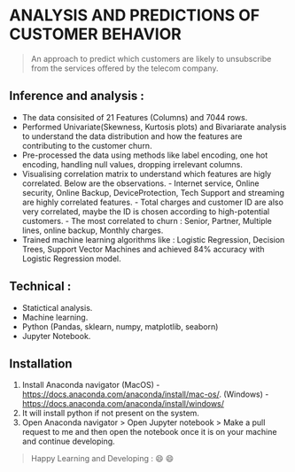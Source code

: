 # ANALYSIS AND PREDICTIONS OF CUSTOMER BEHAVIOR


 >  An approach to predict which customers are likely to unsubscribe from the services offered by the telecom company.


## Inference and analysis :

- The data consisited of 21 Features (Columns) and 7044 rows.
- Performed Univariate(Skewness, Kurtosis plots) and Bivariarate analysis to understand the data distribution and how the features are contributing to the customer churn.
- Pre-processed the data using methods like label encoding, one hot encoding, handling null values, dropping irrelevant columns.
- Visualising correlation matrix to understand which features are higly correlated. Below are the observations.
            - Internet service, Online security, Online Backup, DeviceProtection, Tech Support and streaming are highly correlated features.
            - Total charges and customer ID are also very correlated, maybe the ID is chosen according to high-potential customers.
            - The most correlated to churn : Senior, Partner, Multiple lines, online backup, Monthly charges.
- Trained machine learning algorithms like : Logistic Regression, Decision Trees, Support Vector Machines and achieved 84% accuracy with Logistic Regression model.

## Technical :
- Statictical analysis.
- Machine learning.
- Python (Pandas, sklearn, numpy, matplotlib, seaborn)
- Jupyter Notebook.

## Installation
1. Install Anaconda navigator (MacOS) - https://docs.anaconda.com/anaconda/install/mac-os/.
                              (Windows) - https://docs.anaconda.com/anaconda/install/windows/    
2. It will install python if not present on the system.
3. Open Anaconda navigator > Open Jupyter notebook > Make a pull request to me and then open the notebook once it is on your machine and continue developing.

> Happy Learning and Developing : 😄 😄 
